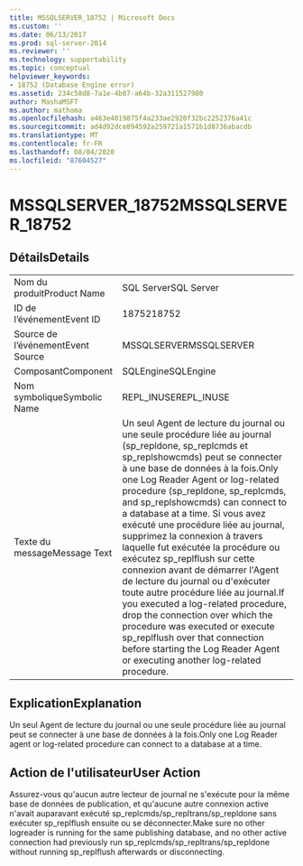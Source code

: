 ```yaml
---
title: MSSQLSERVER_18752 | Microsoft Docs
ms.custom: ''
ms.date: 06/13/2017
ms.prod: sql-server-2014
ms.reviewer: ''
ms.technology: supportability
ms.topic: conceptual
helpviewer_keywords:
- 18752 (Database Engine error)
ms.assetid: 234c58d8-7a1e-4b07-a64b-32a311527980
author: MashaMSFT
ms.author: mathoma
ms.openlocfilehash: a463e4019875f4a233ae2920f32bc2252376a41c
ms.sourcegitcommit: ad4d92dce894592a259721a1571b1d8736abacdb
ms.translationtype: MT
ms.contentlocale: fr-FR
ms.lasthandoff: 08/04/2020
ms.locfileid: "87604527"
---
```

# <a name="mssqlserver_18752"></a><span data-ttu-id="6faf3-102">MSSQLSERVER_18752</span><span class="sxs-lookup"><span data-stu-id="6faf3-102">MSSQLSERVER_18752</span></span>
    
## <a name="details"></a><span data-ttu-id="6faf3-103">Détails</span><span class="sxs-lookup"><span data-stu-id="6faf3-103">Details</span></span>  
  
|||  
|-|-|  
|<span data-ttu-id="6faf3-104">Nom du produit</span><span class="sxs-lookup"><span data-stu-id="6faf3-104">Product Name</span></span>|<span data-ttu-id="6faf3-105">SQL Server</span><span class="sxs-lookup"><span data-stu-id="6faf3-105">SQL Server</span></span>|  
|<span data-ttu-id="6faf3-106">ID de l’événement</span><span class="sxs-lookup"><span data-stu-id="6faf3-106">Event ID</span></span>|<span data-ttu-id="6faf3-107">18752</span><span class="sxs-lookup"><span data-stu-id="6faf3-107">18752</span></span>|  
|<span data-ttu-id="6faf3-108">Source de l’événement</span><span class="sxs-lookup"><span data-stu-id="6faf3-108">Event Source</span></span>|<span data-ttu-id="6faf3-109">MSSQLSERVER</span><span class="sxs-lookup"><span data-stu-id="6faf3-109">MSSQLSERVER</span></span>|  
|<span data-ttu-id="6faf3-110">Composant</span><span class="sxs-lookup"><span data-stu-id="6faf3-110">Component</span></span>|<span data-ttu-id="6faf3-111">SQLEngine</span><span class="sxs-lookup"><span data-stu-id="6faf3-111">SQLEngine</span></span>|  
|<span data-ttu-id="6faf3-112">Nom symbolique</span><span class="sxs-lookup"><span data-stu-id="6faf3-112">Symbolic Name</span></span>|<span data-ttu-id="6faf3-113">REPL_INUSE</span><span class="sxs-lookup"><span data-stu-id="6faf3-113">REPL_INUSE</span></span>|  
|<span data-ttu-id="6faf3-114">Texte du message</span><span class="sxs-lookup"><span data-stu-id="6faf3-114">Message Text</span></span>|<span data-ttu-id="6faf3-115">Un seul Agent de lecture du journal ou une seule procédure liée au journal (sp_repldone, sp_replcmds et sp_replshowcmds) peut se connecter à une base de données à la fois.</span><span class="sxs-lookup"><span data-stu-id="6faf3-115">Only one Log Reader Agent or log-related procedure (sp_repldone, sp_replcmds, and sp_replshowcmds) can connect to a database at a time.</span></span> <span data-ttu-id="6faf3-116">Si vous avez exécuté une procédure liée au journal, supprimez la connexion à travers laquelle fut exécutée la procédure ou exécutez sp_replflush sur cette connexion avant de démarrer l'Agent de lecture du journal ou d'exécuter toute autre procédure liée au journal.</span><span class="sxs-lookup"><span data-stu-id="6faf3-116">If you executed a log-related procedure, drop the connection over which the procedure was executed or execute sp_replflush over that connection before starting the Log Reader Agent or executing another log-related procedure.</span></span>|  
  
## <a name="explanation"></a><span data-ttu-id="6faf3-117">Explication</span><span class="sxs-lookup"><span data-stu-id="6faf3-117">Explanation</span></span>  
 <span data-ttu-id="6faf3-118">Un seul Agent de lecture du journal ou une seule procédure liée au journal peut se connecter à une base de données à la fois.</span><span class="sxs-lookup"><span data-stu-id="6faf3-118">Only one Log Reader agent or log-related procedure can connect to a database at a time.</span></span>  
  
## <a name="user-action"></a><span data-ttu-id="6faf3-119">Action de l'utilisateur</span><span class="sxs-lookup"><span data-stu-id="6faf3-119">User Action</span></span>  
 <span data-ttu-id="6faf3-120">Assurez-vous qu'aucun autre lecteur de journal ne s'exécute pour la même base de données de publication, et qu'aucune autre connexion active n'avait auparavant exécuté sp_replcmds/sp_repltrans/sp_repldone sans exécuter sp_replflush ensuite ou se déconnecter.</span><span class="sxs-lookup"><span data-stu-id="6faf3-120">Make sure no other logreader is running for the same publishing database, and no other active connection had previously run sp_replcmds/sp_repltrans/sp_repldone without running sp_replflush afterwards or disconnecting.</span></span>  
  
  
